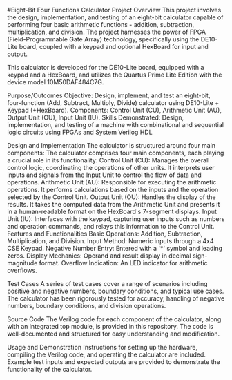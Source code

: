 #Eight-Bit Four Functions Calculator
Project Overview
This project involves the design, implementation, and testing of an eight-bit calculator capable of performing four basic arithmetic functions - addition, subtraction, multiplication, and division. The project harnesses the power of FPGA (Field-Programmable Gate Array) technology, specifically using the DE10-Lite board, coupled with a keypad and optional HexBoard for input and output.

This calculator is developed for the DE10-Lite board, equipped with a keypad and a HexBoard, and utilizes the Quartus Prime Lite Edition with the device model 10M50DAF484C7G.

Purpose/Outcomes
Objective: Design, implement, and test an eight-bit, four-function (Add, Subtract, Multiply, Divide)
calculator using DE10-Lite + Keypad (+HexBoard).
Components: Control Unit (CU), Arithmetic Unit (AU), Output Unit (OU), Input Unit (IU).
Skills Demonstrated: Design, implementation, and testing of a machine with combinational and
sequential logic circuits using FPGAs and System Verilog HDL

Design and Implementation
The calculator is structured around four main components:
The calculator comprises four main components, each playing a crucial role in its functionality:
Control Unit (CU): Manages the overall control logic, coordinating the operations of other units. It interprets user inputs and signals from the Input Unit to control the flow of data and operations.
Arithmetic Unit (AU): Responsible for executing the arithmetic operations. It performs calculations based on the inputs and the operation selected by the Control Unit.
Output Unit (OU): Handles the display of the results. It takes the computed data from the Arithmetic Unit and presents it in a human-readable format on the HexBoard's 7-segment displays.
Input Unit (IU): Interfaces with the keypad, capturing user inputs such as numbers and operation commands, and relays this information to the Control Unit.
Features and Functionalities
Basic Operations: Addition, Subtraction, Multiplication, and Division.
Input Method: Numeric inputs through a 4x4 CSE Keypad.
Negative Number Entry: Entered with a '*' symbol and leading zeros.
Display Mechanics: Operand and result display in decimal sign-magnitude format.
Overflow Indication: An LED indicator for arithmetic overflows.

Test Cases
A series of test cases cover a range of scenarios including positive and negative numbers, boundary conditions, and typical use cases. The calculator has been rigorously tested for accuracy, handling of negative numbers, boundary conditions, and division operations.

Source Code
The Verilog code for each component of the calculator, along with an integrated top module, is provided in this repository. The code is well-documented and structured for easy understanding and modification.

Usage and Demonstration
Instructions for setting up the hardware, compiling the Verilog code, and operating the calculator are included. Example test inputs and expected outputs are provided to demonstrate the functionality of the calculator.
